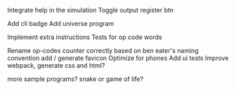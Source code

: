 Integrate help in the simulation
Toggle output register btn

Add cli badge
Add universe program

Implement extra instructions
Tests for op code words

Rename op-codes counter correctly based on ben eater's naming convention
add / generate favicon
Optimize for phones
Add ui tests
Improve webpack, generate css and html?

more sample programs?
snake or game of life?